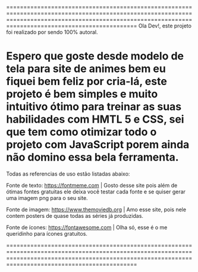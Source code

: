 ========================================================================================================================================================================================================
Ola Dev!, este projeto foi realizado por sendo 100% autoral.

Espero que goste desde modelo de tela para site de animes bem eu fiquei bem feliz por cria-lá, este projeto é bem simples e muito intuitivo ótimo para treinar as suas habilidades com HMTL
5 e CSS, sei que tem como otimizar todo o projeto com JavaScript porem ainda não domino essa bela ferramenta.
========================================================================================================================================================================================================
Todas as referencias
 de uso estão listadas abaixo:

Fonte de texto: https://fontmeme.com | Gosto desse site pois além de ótimas fontes gratuitas ele deixa você testar cada fonte e se quiser gerar uma imagem png para o seu site.

Fonte de imagem: https://www.themoviedb.org | Amo esse site, pois nele contem posters de quase todas as séries já produzidas.

Fonte de ícones: https://fontawesome.com | Olha só, esse é o me queridinho para ícones gratuitos.

========================================================================================================================================================================================================
